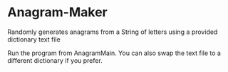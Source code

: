 # Anagram-Maker
Randomly generates anagrams from a String of letters using a provided dictionary text file

Run the program from AnagramMain. You can also swap the text file to a different dictionary if you prefer.
